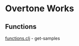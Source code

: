# Overtone Works

## Functions
<a href="https://github.com/paullucas/overtone-works/blob/master/src/otworks/functions.clj">functions.clj</a> - get-samples
